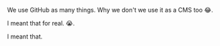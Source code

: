 We use GitHub as many things. Why we don't we use it as a CMS too 😂.

I meant that for real. 😭.

I meant that.
